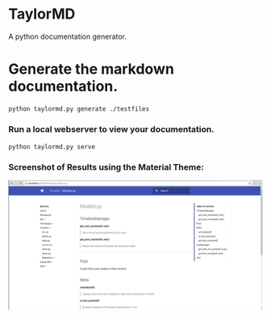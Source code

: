 # TaylorMD
A python documentation generator.


# Generate the markdown documentation.

```
python taylormd.py generate ./testfiles
```

### Run a local webserver to view your documentation.

```
python taylormd.py serve
```

### Screenshot of Results using the Material Theme:

![Screen Shot](imgs/screenshot.png?raw=true "Screen Shot")

